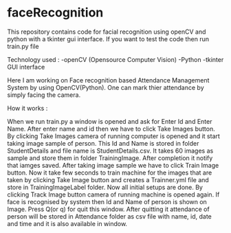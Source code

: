 # faceRecognition

This repository contains code for facial recognition using openCV and python with a tkinter gui interface. If you want to test the code then run train.py file

Technology used :
-openCV (Opensource Computer Vision)
-Python
-tkinter GUI interface

Here I am working on Face recognition based Attendance Management System by using OpenCV(Python). One can mark thier attendance by simply facing the camera. 

How it works :

When we run train.py a window is opened and ask for Enter Id and Enter Name.
After enter name and id then we have to click Take Images button.
By clicking Take Images camera of running computer is opened and it start taking image sample of person.
This Id and Name is stored in folder StudentDetails and file name is StudentDetails.csv.
It takes 60 images as sample and store them in folder TrainingImage.
After completion it notify that iamges saved.
After taking image sample we have to click Train Image button.
Now it take few seconds to train machine for the images that are taken by clicking Take Image button and creates a Trainner.yml file and store in TrainingImageLabel folder.
Now all initial setups are done. By clicking Track Image button camera of running machine is opened again.
If face is recognised by system then Id and Name of person is shown on Image.
Press Q(or q) for quit this window.
After quitting it attendance of person will be stored in Attendance folder as csv file with name, id, date and time and it is also available in window.


